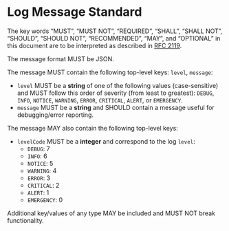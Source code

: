 # Log Message Standard

The key words “MUST”, “MUST NOT”, “REQUIRED”, “SHALL”, “SHALL NOT”, “SHOULD”, “SHOULD NOT”, “RECOMMENDED”, “MAY”, and “OPTIONAL” in this document are to be interpreted as described in [RFC 2119](http://www.ietf.org/rfc/rfc2119.txt).

The message format MUST be JSON.

The message MUST contain the following top-level keys: `level`, `message`:
- `level` MUST be a **string** of one of the following values (case-sensitive) and MUST follow this order of severity (from least to greatest): `DEBUG`, `INFO`, `NOTICE`, `WARNING`, `ERROR`, `CRITICAL`, `ALERT`, or `EMERGENCY`.
- `message` MUST be a **string** and SHOULD contain a message useful for debugging/error reporting.

The message MAY also contain the following top-level keys:

- `levelCode` MUST be a **integer** and correspond to the log `level`:
    - `DEBUG`: 7
    - `INFO`: 6
    - `NOTICE`: 5
    - `WARNING`: 4
    - `ERROR`: 3
    - `CRITICAL`: 2
    - `ALERT`: 1
    - `EMERGENCY`: 0

Additional key/values of any type MAY be included and MUST NOT break functionality.
